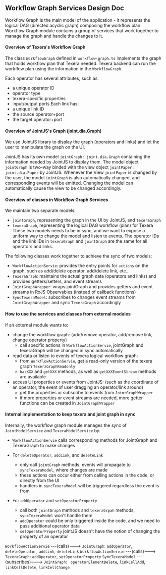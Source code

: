 
## Workflow Graph Services Design Doc
Workflow Graph is the main model of the application - it represents the logical DAG (directed acyclic graph) composing the workflow plan.
Workflow Graph module contains a group of services that work together to manage the graph and handle the changes to it.

#### Overview of Texera's Workflow Graph
The class `WorkflowGraph` defined in `workflow-graph.ts` implements the graph that holds workflow plan that Texera needed.
Texera backend can run the workflow plan using the information in the `WorkflowGraph`.

Each operator has several attributes, such as:
  - a unique operator ID
  - operator type
  - texera-specific properties
  - input/output ports
Each link has:
  - a unique link ID
  - the source operator+port
  - the target operator+port

#### Overview of JointJS's Graph (joint.dia.Graph)
We use JointJS library to display the graph (operators and links) and let the user to manipulate the graph on the UI.

JointJS has its own model `jointGraph: joint.dia.Graph` containing the information needed by JointJS to display them.
The model object `jointGraph` is two-way binded with the view object `jointPaper: joint.dia.Paper` by JointJS.
Whenever the View `jointPaper` is changed by the user, the model `jointGraph` is also automatically changed, 
  and corresponding events will be emitted. Changing the model can automatically cause the view to be changed accordingly.

#### Overview of classes in Workflow Graph Services
We maintain two separate models: 
  - `jointGraph`, representing the graph in the UI by JointJS, and `texeraGraph`
  - `texeraGraph`, representing the logical DAG workflow (plan) for Texera
These two models needs to be in sync, and we want to expose a uniform way to change the model and listen to events.
The operator IDs and the link IDs in `texeraGraph` and `jointGraph` are the same for all operators and links.

The following classes work together to achieve the sync of two models:
  - `WorkflowActionServie`: provides the entry points for `actions` on the graph, such as add/delete operator, add/delete link, etc..
  - `TexeraGraph`: maintains the actual graph data (operators and links) and provides getters/setters, and event streams
  - `JointGraphWrapper`: wraps jointGraph and provides getters and event streams in RxJS Observables (instead of callback functions)
  - `SyncTexeraModel`: subscribes to changes event streams from `JointGraphWrapper` and sync `TexeraGraph` accordingly

#### How to use the services and classes from external modules
If an external module wants to:
  - change the workflow graph: (add/remove operator, add/remove link, change operator property)
    - call specific actions in `WorkflowActionServie`, jointGraph and texeraGraph will be changed in sync automatically
  - read data or listen to events of texera logical workflow graph:
    - from `WorkflowActionServie`, get a read-only version of the texera graph `TexeraGraphReadonly` 
    - `hasXXX` and `getXXX` methods, as well as `getXXXEventStream` methods are available
  - access UI properties or events from JointJS: (such as the coordinate of an operator, the event of user dragging an operator/link around)
    - get the properties or subscribe to events from `JointGraphWrapper`
    - if more properties or event streams are needed, more getter functions can be created in `JointGraphWrapper`


#### Internal implementation to keep texera and joint graph in sync 
Internally, the workflow graph module manages the sync of `JointModelService` and `TexeraModelService` by:
  - `WorkflowActionServie` calls corresponding methods for JointGraph and TexeraGraph to make changes
  
  - For `deleteOperator`, `addLink`, and `deleteLink`
    - only call `jointGraph` methods. events will propagate to `syncTexeraModel`, where changes are made
    - these actions can occur either from calling actions in the code, or directly from the UI
    - handlers in `syncTexeraModel` will be triggered regardless the event is from

  - For  `addOperator` and `setOperatorProperty`
    - call both `jointGraph` methods and `texeraGrpah` methods, `syncTexeraModel` won't handle them
    - `addOperator` could be only triggered inside the code, and we need to pass additional operator data
    - `setOperatorProperty` jointJS doesn't have the notion of changing the property of an operator

`WorkflowActionServie` ---(calls)--->  `JointGraph`:  `addOperator`, `deleteOperator`, `addLink`, `deleteLink`
`WorkflowActionServie` ---(calls)---> `TexeraGraph`: `addOperator`, `setOperatorProperty`
`SyncTexeraModel`  --(subscribes)--->  `JointGraph`: ` operatorElementDelete`, `linkCellAdd`, `linkCellDelete`, `linkCellChange`
